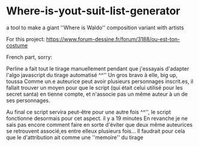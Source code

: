# Where-is-yout-suit-list-generator
a tool to make a giant ''Where is Waldo'' composition variant with artists

For this project:
https://www.forum-dessine.fr/forum/3188/ou-est-ton-costume

French part, sorry:

Perline a fait tout le tirage manuellement pendant que j'essayais d'adapter l'algo javascript du tirage automatisé ^^''
Un gros bravo à elle, big up, toussa
Comme un.e auteurice peut avoir plusieurs personnages inscrit.es, il fallait trouver un moyen pour que le script (qui était celui utilisé pour les secret santa) en tienne compte, et n'associe pas un même auteur à un de ses personnages.

Au final ce script servira peut-être pour une autre fois ^^'', le script fonctionne desormais pour cet aspect.
il y a 19 minutes
En revanche je ne sais pas encore comment faire en sorte d'éviter que deux même auteurices se retrouvent associé,es entre elleux plusieurs fois… Il faudrait pour cela que le d'attribution ait comme une ''memoire'' du tirage
